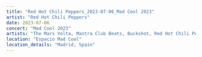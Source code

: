 ```yaml
---
title: "Red Hot Chili Peppers_2023-07-06_Mad Cool 2023"
artist: "Red Hot Chili Peppers"
date: 2023-07-06
concert: "Mad Cool 2023"
artists: "The Mars Volta, Mantra Club Beats, Buckshot, Red Hot Chili Peppers, Disturbed, City and Colour, ABBA, A Hundred Drums, Belako, Arden Jones, Adekunle GOLD, King Princess, Travi$ Scott, Brutus, Anna Calvi, Amenra, Ashe, The Strokes, 21 Acts of Manslaughter	Grindcore	United States, Florence + the Machine, bbno$, Anfisa Letyago, AJR, Bombay Bicycle Club, 12 Gauge Rampage, Bárbara Tinoco, Thundercat, St. Vincent, Alison Wonderland, Benjamin Hav, Di-rect, Arctic Monkeys, AR/CO, Angel Olsen, Blæst, 9 Foot Super SoldierCrossoverHardcore, Iggy Pop, Álvaro Díaz, 324	Grindcore	Japan"
location: "Espacio Mad Cool"
location_details: "Madrid, Spain"
---
```

